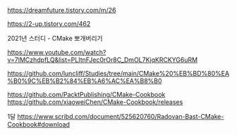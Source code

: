 https://dreamfuture.tistory.com/m/26



https://2-up.tistory.com/462

2021년 스터디 - CMake 뽀개버리기

https://www.youtube.com/watch?v=7lMCzhdpfLQ&list=PLItnFJec0rOr8C_DmOL7KjqKRCKYG6uRM

https://github.com/luncliff/Studies/tree/main/CMake%20%EB%BD%80%EA%B0%9C%EB%B2%84%EB%A6%AC%EA%B8%B0


https://github.com/PacktPublishing/CMake-Cookbook
https://github.com/xiaoweiChen/CMake-Cookbook/releases

1달
https://www.scribd.com/document/525620760/Radovan-Bast-CMake-Cookbook#download


